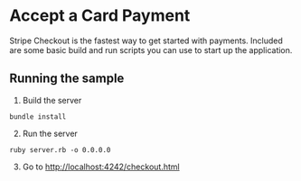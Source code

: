 # Accept a Card Payment

Stripe Checkout is the fastest way to get started with payments. Included are some basic build and run scripts you can use to start up the application.

## Running the sample

1. Build the server

```
bundle install
```

2. Run the server

```
ruby server.rb -o 0.0.0.0
```

3. Go to [http://localhost:4242/checkout.html](http://localhost:4242/checkout.html)
